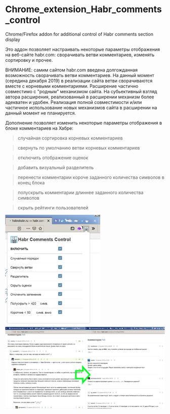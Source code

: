 # Chrome_extension_Habr_comments_control
Chrome/Firefox addon for additional control of Habr comments section display

Это аддон позволяет настраивать некоторые параметры отображения на веб-сайте habr.com: сворачивать ветви комментариев, изменять сортировку и прочее.

ВНИМАНИЕ: самим сайтом habr.com введена долгожданная возможность сворачивать ветви комментариев. На данный момент (середина декабря 2019) в реализации сайта ветви сворачиваются вместе с корневыми комментариями. Расширение частично совместимо с "родным" механизмом сайта. На субьективный взгляд автора расширения, реализованный в расширении механизм более адекватен и удобен. Реализация полной совместимости и/или частичное использование новых механизмов сайта в расширении на данный момент не планируется.

Дополнение позволяет изменить некоторые параметры отображения в блоке комментариев на Хабре:
> случайная сортировка корневых комментариев

> свернуть по умолчанию ветви корневых комментариев

> отключить отображение оценок

> добавить визуальный разделитель

> перенести комментарии короче заданного количества символов в конец блока

> полускрыть комментарии длиннее заданного количества символов

> скрыть рейтинги пользователей


<img src="https://github.com/automatize-it/Chrome_extension_Habr_comments_control/blob/master/hcc_screenshots/hcc_control_panel.png" width="300"></img>
<img src="https://github.com/automatize-it/Chrome_extension_Habr_comments_control/blob/master/hcc_screenshots/hcc_on_view_compare.png"></img>
